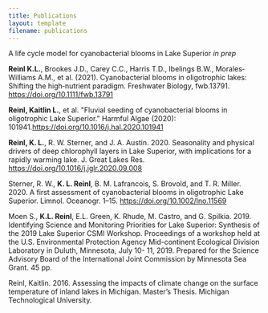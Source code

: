 ```yaml
---
title: Publications
layout: template
filename: publications 
--- 
```


A life cycle model for cyanobacterial blooms in Lake Superior	 _in prep_

**Reinl K.L.**, Brookes J.D., Carey C.C., Harris T.D., Ibelings B.W., Morales‐Williams A.M., et al. (2021). Cyanobacterial blooms in oligotrophic lakes: Shifting the high‐nutrient paradigm. Freshwater Biology, fwb.13791. https://doi.org/10.1111/fwb.13791

**Reinl, Kaitlin L.**, et al. "Fluvial seeding of cyanobacterial blooms in oligotrophic Lake Superior." Harmful Algae (2020): 101941.https://doi.org/10.1016/j.hal.2020.101941

**Reinl, K. L.**, R. W. Sterner, and J. A. Austin. 2020. Seasonality and physical drivers of deep chlorophyll layers in Lake Superior, with implications for a rapidly warming lake. J. Great Lakes Res. https://doi.org/10.1016/j.jglr.2020.09.008

Sterner, R. W., **K. L. Reinl**, B. M. Lafrancois, S. Brovold, and T. R. Miller. 2020. A first assessment of cyanobacterial blooms in oligotrophic Lake Superior. Limnol. Oceanogr. 1–15. https://doi.org/10.1002/lno.11569

Moen S., **K.L. Reinl**, E.L. Green, K. Rhude, M. Castro, and G. Spilkia. 2019. Identifying Science and Monitoring Priorities for Lake Superior: Synthesis of the 2019 Lake Superior CSMI Workshop. Proceedings of a workshop held at the U.S. Environmental Protection Agency Mid-continent Ecological Division Laboratory in Duluth, Minnesota, July 10- 11, 2019. Prepared for the Science Advisory Board of the International Joint Commission by Minnesota Sea Grant. 45 pp.	 

Reinl, Kaitlin. 2016. Assessing the impacts of climate change on the surface temperature of inland lakes in Michigan. Master’s Thesis. Michigan Technological University.
